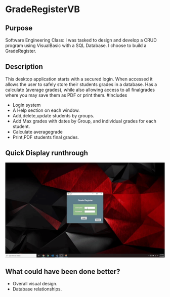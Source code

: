 # GradeRegisterVB
## Purpose
Software Engineering Class: I was tasked to design and develop a CRUD program using VisualBasic with a SQL Database. I choose to build a GradeRegister.
## Description
This desktop application starts with a secured login. When accessed it allows the user to safely store their students grades in a database. Has a calculate (average grades), while also allowing access to all finalgrades where you may save them as PDF or print them.
#Includes
  * Login system
  * A Help section on each window.
  * Add,delete,update students by groups.
  * Add Max grades with dates by Group, and individual grades for each student.
  * Calculate averagegrade
  * Print,PDF students final grades.
## Quick Display runthrough

<img src="Proyectdemo.gif" height="300" style="object-fit:cover;" >

## What could have been done better?
  * Overall visual design.
  * Database relationships.



